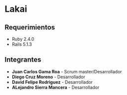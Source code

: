 # Lakai

## Requerimientos

* Ruby 2.4.0
* Rails 5.1.3

## Integrantes

* __Juan Carlos Gama Roa__ - Scrum master/Desarrollador
* __Diego Cruz Moreno__ - Desarrollador
* __David Felipe Rodriguez__ - Desarrollador
* __ALejandro Sierra Mancera__ - Desarrollador

